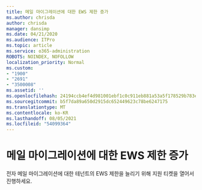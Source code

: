 ```yaml
---
title: 메일 마이그레이션에 대한 EWS 제한 증가
ms.author: chrisda
author: chrisda
manager: dansimp
ms.date: 04/21/2020
ms.audience: ITPro
ms.topic: article
ms.service: o365-administration
ROBOTS: NOINDEX, NOFOLLOW
localization_priority: Normal
ms.custom:
- "1900"
- "2691"
- "3500008"
ms.assetid: ''
ms.openlocfilehash: 24194ccb4ef4d981001ebf1c0c911eb881a53a5f178529b783ee9114af944e90
ms.sourcegitcommit: b5f7da89a650d2915dc652449623c78be6247175
ms.translationtype: MT
ms.contentlocale: ko-KR
ms.lasthandoff: 08/05/2021
ms.locfileid: "54099364"
---
```

# <a name="increase-ews-throttling-limits-for-mail-migration"></a>메일 마이그레이션에 대한 EWS 제한 증가

전자 메일 마이그레이션에 대한 테넌트의 EWS 제한을 늘리기 위해 지원 티켓을 열어서 진행하세요.
